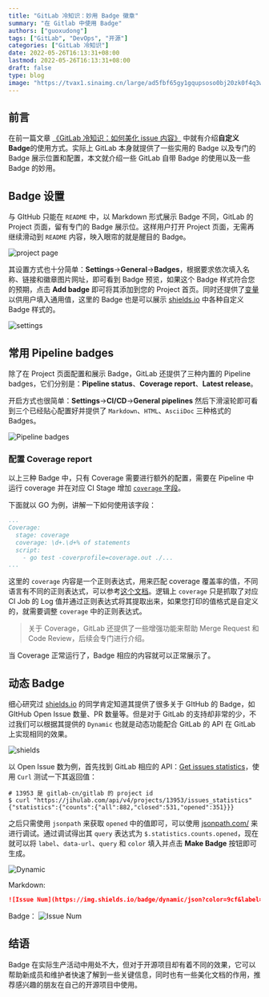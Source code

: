 ```yaml
---
title: "GitLab 冷知识：妙用 Badge 徽章"
summary: "在 Gitlab 中使用 Badge"
authors: ["guoxudong"]
tags: ["GitLab", "DevOps", "开源"]
categories: ["GitLab 冷知识"]
date: 2022-05-26T16:13:31+08:00
lastmod: 2022-05-26T16:13:31+08:00
draft: false
type: blog
image: "https://tvax1.sinaimg.cn/large/ad5fbf65gy1gqupsoso0bj20zk0f4q3w.jpg"
---
```

## 前言
<!-- markdown-link-check-disable -->
在前一篇文章 [《GitLab 冷知识：如何美化 issue 内容》](../gitlab-beautify-issue/#自定义-badge) 中就有介绍**自定义 Badge**的使用方式。实际上 GitLab 本身就提供了一些实用的 Badge 以及专门的 Badge 展示位置和配置，本文就介绍一些 GitLab 自带 Badge 的使用以及一些 Badge 的妙用。

## Badge 设置

与 GItHub 只能在 `README` 中，以 Markdown 形式展示 Badge 不同，GitLab 的 Project 页面，留有专门的 Badge 展示位。这样用户打开 Project 页面，无需再继续滑动到 `README` 内容，映入眼帘的就是醒目的 Badge。

![project page](https://tvax3.sinaimg.cn/large/ad5fbf65gy1h2lwgsf9tgj20ye0hcgow.jpg)

其设置方式也十分简单：**Settings**->**General**->**Badges**，根据要求依次填入名称、链接和徽章图片网址，即可看到 Badge 预览，如果这个 Badge 样式符合您的预期，点击 **Add badge** 即可将其添加到您的 Project 首页。同时还提供了[变量](https://jihulab.com/help/user/project/badges)以供用户填入通用值，这里的 Badge 也是可以展示 [shields.io](https://shields.io/) 中各种自定义 Badge 样式的。

![settings](https://tva1.sinaimg.cn/large/ad5fbf65gy1h2lwlcpxq2j21ie0tkjy0.jpg)

## 常用 Pipeline badges

除了在 Project 页面配置和展示 Badge，GitLab 还提供了三种内置的 Pipeline badges，它们分别是：**Pipeline status**、**Coverage report**、**Latest release**。

开启方式也很简单：**Settings**->**CI/CD**->**General pipelines** 然后下滑滚轮即可看到三个已经贴心配置好并提供了 `Markdown`、`HTML`、`AsciiDoc` 三种格式的 Badges。

![Pipeline badges](https://tva3.sinaimg.cn/large/ad5fbf65gy1h2lwv97udwj226u18wkit.jpg)

### 配置 Coverage report

以上三种 Badge 中，只有 Coverage 需要进行额外的配置，需要在 Pipeline 中运行 coverage 并在对应 CI Stage 增加 [`coverage` 字段](https://docs.gitlab.cn/ee/ci/yaml/index.html#coverage)。

下面就以 GO 为例，讲解一下如何使用该字段：

```yaml
...
Coverage:
  stage: coverage
  coverage: \d+.\d+% of statements
  script:
    - go test -coverprofile=coverage.out ./...
...
```

这里的 `coverage` 内容是一个正则表达式，用来匹配 coverage 覆盖率的值，不同语言有不同的正则表达式，可以参考[这个文档](https://docs.gitlab.cn/jh/ci/pipelines/settings.html#%E6%B5%8B%E8%AF%95%E8%A6%86%E7%9B%96%E7%8E%87%E7%A4%BA%E4%BE%8B)。逻辑上 `coverage` 只是抓取了对应 CI Job 的 Log 值并通过正则表达式将其提取出来，如果您打印的值格式是自定义的，就需要调整 `coverage` 中的正则表达式。

> 关于 Coverage，GitLab 还提供了一些增强功能来帮助 Merge Request 和 Code Review，后续会专门进行介绍。

当 Coverage 正常运行了，Badge 相应的内容就可以正常展示了。

## 动态 Badge

细心研究过 [shields.io](https://shields.io/) 的同学肯定知道其提供了很多关于 GItHub 的 Badge，如 GItHub Open Issue 数量、PR 数量等。但是对于 GitLab 的支持却非常的少，不过我们可以根据其提供的 `Dynamic` 也就是动态功能配合 GitLab 的 API 在 GitLab 上实现相同的效果。

![shields](https://tva4.sinaimg.cn/large/ad5fbf65gy1h2lxqsbyg0j21rk0aidp0.jpg)

以 Open Issue 数为例，首先找到 GitLab 相应的 API：[Get issues statistics](https://docs.gitlab.com/ee/api/issues_statistics.html)，使用 `Curl` 测试一下其返回值：

```shell
# 13953 是 gitlab-cn/gitlab 的 project id
$ curl "https://jihulab.com/api/v4/projects/13953/issues_statistics"
{"statistics":{"counts":{"all":882,"closed":531,"opened":351}}}
```

之后只需使用 `jsonpath` 来获取 `opened` 中的值即可，可以使用 [jsonpath.com/](https://jsonpath.com/) 来进行调试。通过调试得出其 `query` 表达式为 `$.statistics.counts.opened`，现在就可以将  `label`、`data-url`、`query` 和 `color` 填入并点击 **Make Badge** 按钮即可生成。

![Dynamic](https://tva2.sinaimg.cn/large/ad5fbf65gy1h2lxmyt6m0j21r40b6481.jpg)

Markdown:
```markdown
![Issue Num](https://img.shields.io/badge/dynamic/json?color=9cf&label=issues&query=%24.statistics.counts.opened&suffix=%20opened&url=https%3A%2F%2Fjihulab.com%2Fapi%2Fv4%2Fprojects%2F13953%2Fissues_statistics)
```
Badge：
![Issue Num](https://img.shields.io/badge/dynamic/json?color=9cf&label=issues&query=%24.statistics.counts.opened&suffix=%20opened&url=https%3A%2F%2Fjihulab.com%2Fapi%2Fv4%2Fprojects%2F13953%2Fissues_statistics)

## 结语

Badge 在实际生产活动中用处不大，但对于开源项目却有着不同的效果，它可以帮助新成员和维护者快速了解到一些关键信息，同时也有一些美化文档的作用，推荐感兴趣的朋友在自己的开源项目中使用。
<!-- markdown-link-check-enable -->
